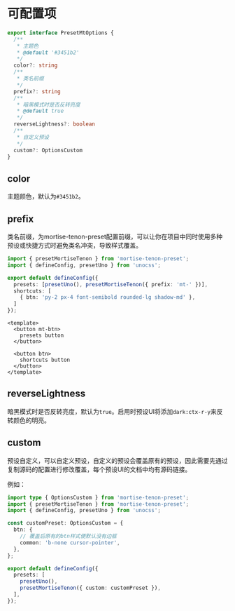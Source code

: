 # 可配置项

```ts
export interface PresetMtOptions {
  /**
   * 主题色
   * @default '#3451b2'
   */
  color?: string
  /**
   * 类名前缀
   */
  prefix?: string
  /**
   * 暗黑模式时是否反转亮度
   * @default true
   */
  reverseLightness?: boolean
  /**
   * 自定义预设
   */
  custom?: OptionsCustom
}
```

## color

主题颜色，默认为`#3451b2`。

## prefix

类名前缀，为mortise-tenon-preset配置前缀，可以让你在项目中同时使用多种预设或快捷方式时避免类名冲突，导致样式覆盖。

```ts
import { presetMortiseTenon } from 'mortise-tenon-preset';
import { defineConfig, presetUno } from 'unocss';

export default defineConfig({
  presets: [presetUno(), presetMortiseTenon({ prefix: 'mt-' })],
  shortcuts: [
    { btn: 'py-2 px-4 font-semibold rounded-lg shadow-md' },
  ]
});
```

```vue
<template>
  <button mt-btn>
    presets button
  </button>

  <button btn>
    shortcuts button
  </button>
</template>
```

## reverseLightness

暗黑模式时是否反转亮度，默认为`true`。启用时预设UI将添加`dark:ctx-r-y`来反转颜色的明亮。

## custom

预设自定义，可以自定义预设，自定义的预设会覆盖原有的预设，因此需要先通过复制源码的配置进行修改覆盖，每个预设UI的文档中均有源码链接。

例如：

```ts
import type { OptionsCustom } from 'mortise-tenon-preset';
import { presetMortiseTenon } from 'mortise-tenon-preset';
import { defineConfig, presetUno } from 'unocss';

const customPreset: OptionsCustom = {
  btn: {
    // 覆盖后原有的btn样式便默认没有边框
    common: 'b-none cursor-pointer',
  },
};

export default defineConfig({
  presets: [
    presetUno(),
    presetMortiseTenon({ custom: customPreset }),
  ],
});
```
